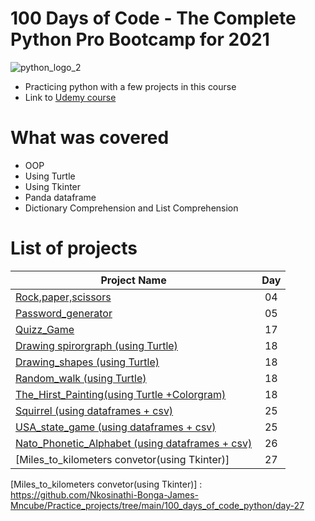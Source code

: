 # 100 Days of Code - The Complete Python Pro Bootcamp for 2021
![python_logo_2](https://user-images.githubusercontent.com/50704452/101151238-0710cd00-362a-11eb-892b-d893ae4ba792.png)
- Practicing python with a  few projects in this course
- Link to [Udemy course]



# What was covered
- OOP
- Using Turtle
- Using Tkinter
- Panda dataframe
- Dictionary Comprehension and List Comprehension

# List of projects
| Project Name        | Day          |
| ------------- |:-------------:|
| [Rock,paper,scissors]   | 04|
| [Password_generator]    | 05|
| [Quizz_Game]    | 17|
| [Drawing spirorgraph (using Turtle)]| 18|
| [Drawing_shapes (using Turtle)]| 18|
| [Random_walk (using Turtle)]| 18|
| [The_Hirst_Painting(using Turtle +Colorgram)]   | 18|
| [Squirrel (using dataframes + csv)]    | 25|
| [USA_state_game (using dataframes + csv)]    | 25|
| [Nato_Phonetic_Alphabet (using dataframes + csv)]    | 26|
| [Miles_to_kilometers convetor(using Tkinter)]    | 27|
  




[Udemy course]: https://www.udemy.com/course/100-days-of-code/
[Rock,paper,scissors]: https://github.com/Nkosinathi-Bonga-James-Mncube/Practice_projects/tree/main/100_days_of_code_python/day-04
[Password_generator]: https://github.com/Nkosinathi-Bonga-James-Mncube/Practice_projects/tree/main/100_days_of_code_python/day-05
[Quizz_Game]:https://github.com/Nkosinathi-Bonga-James-Mncube/Practice_projects/tree/main/100_days_of_code_python/day-17
[Drawing spirorgraph (using Turtle)]:https://github.com/Nkosinathi-Bonga-James-Mncube/Practice_projects/tree/main/100_days_of_code_python/day-18/draw_spirorgraph
[Drawing_shapes (using Turtle)]:https://github.com/Nkosinathi-Bonga-James-Mncube/Practice_projects/tree/main/100_days_of_code_python/day-18/drawing_shapes
[Random_walk (using Turtle)]:https://github.com/Nkosinathi-Bonga-James-Mncube/Practice_projects/tree/main/100_days_of_code_python/day-18/random_walk
[The_Hirst_Painting(using Turtle +Colorgram)]:https://github.com/Nkosinathi-Bonga-James-Mncube/Practice_projects/tree/main/100_days_of_code_python/day-18/the_hirst_painting
[Squirrel (using dataframes + csv)]:https://github.com/Nkosinathi-Bonga-James-Mncube/Practice_projects/tree/main/100_days_of_code_python/day-25/squirrel
[USA_state_game (using dataframes + csv)]:https://github.com/Nkosinathi-Bonga-James-Mncube/Practice_projects/tree/main/100_days_of_code_python/day-25/us-state-game
[Nato_Phonetic_Alphabet (using dataframes + csv)]:https://github.com/Nkosinathi-Bonga-James-Mncube/Practice_projects/tree/main/100_days_of_code_python/day-26
[Miles_to_kilometers convetor(using Tkinter)] : https://github.com/Nkosinathi-Bonga-James-Mncube/Practice_projects/tree/main/100_days_of_code_python/day-27



